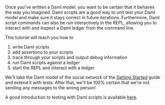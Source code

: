 Once you've written a Daml model, you want to be certain that it behaves the way you imagined. Daml
scripts are a good way to unit test your Daml model and make sure it stays correct in future
iterations. Furthermore, Daml script commands can also be run interactively in the REPL, allowing
you to interact with and inspect a Daml ledger from the command line.

This tutorial will teach you how to

1. write Daml scripts
1. add assertions to your scripts
1. trace through your scripts and output debug information
1. run Daml scripts against a ledger
1. start the REPL and interact with a ledger

We'll take the Daml model of the social network of the [Getting Started](https://daml.com/learn/getting-started/)
guide and extend it with tests. After that, we'll be 100% certain that we're not sending any
messages to the wrong person!

A good introduction to testing with Daml scripts is available [here](https://docs.daml.com/daml/intro/11_Testing.html).

